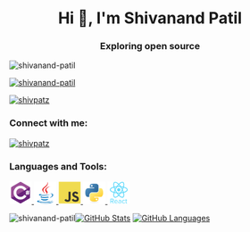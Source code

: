 <h1 align="center">Hi 👋, I'm Shivanand Patil</h1>
<h3 align="center">Exploring open source</h3>

<p align="left"> <img src="https://komarev.com/ghpvc/?username=shivanand-patil&label=Profile%20views&color=0e75b6&style=flat" alt="shivanand-patil" /> </p>

<p align="left"> <a href="https://github.com/ryo-ma/github-profile-trophy"><img src="https://github-profile-trophy.vercel.app/?username=shivanand-patil" alt="shivanand-patil" /></a> </p>

<p align="left"> <a href="https://twitter.com/shivpatz" target="blank"><img src="https://img.shields.io/twitter/follow/shivpatz?logo=twitter&style=for-the-badge" alt="shivpatz" /></a> </p>

<h3 align="left">Connect with me:</h3>
<p align="left">
<a href="https://twitter.com/shivpatz" target="blank"><img align="center" src="https://raw.githubusercontent.com/rahuldkjain/github-profile-readme-generator/master/src/images/icons/Social/twitter.svg" alt="shivpatz" height="30" width="40" /></a>
</p>

<h3 align="left">Languages and Tools:</h3>
<p align="left"> <a href="https://www.w3schools.com/cs/" target="_blank" rel="noreferrer"> <img src="https://raw.githubusercontent.com/devicons/devicon/master/icons/csharp/csharp-original.svg" alt="csharp" width="40" height="40"/> </a> <a href="https://www.java.com" target="_blank" rel="noreferrer"> <img src="https://raw.githubusercontent.com/devicons/devicon/master/icons/java/java-original.svg" alt="java" width="40" height="40"/> </a> <a href="https://developer.mozilla.org/en-US/docs/Web/JavaScript" target="_blank" rel="noreferrer"> <img src="https://raw.githubusercontent.com/devicons/devicon/master/icons/javascript/javascript-original.svg" alt="javascript" width="40" height="40"/> </a> <a href="https://www.python.org" target="_blank" rel="noreferrer"> <img src="https://raw.githubusercontent.com/devicons/devicon/master/icons/python/python-original.svg" alt="python" width="40" height="40"/> </a> <a href="https://reactjs.org/" target="_blank" rel="noreferrer"> <img src="https://raw.githubusercontent.com/devicons/devicon/master/icons/react/react-original-wordmark.svg" alt="react" width="40" height="40"/> </a> </p>

<p><img align="left" src="https://github-readme-stats.vercel.app/api/top-langs?username=shivanand-patil&show_icons=true&locale=en&layout=compact" alt="shivanand-patil" /></p>

[![GitHub Stats](https://github-readme-stats.vercel.app/api?username=shivanand-patil&hide=issues&show_icons=true&hide_border=true&theme=github_dark&count_private=true)](https://github.com/anuraghazra/github-readme-stats)
[![GitHub Languages](https://github-readme-stats.vercel.app/api/top-langs/?username=shivanand-patil&includeForks=true&layout=compact&hide=html,css,c,c%2B%2B,objective-c,kotlin,swift,cmake&hide_border=true&langs_count=8&theme=github_dark)](https://github.com/anuraghazra/github-readme-stats)

